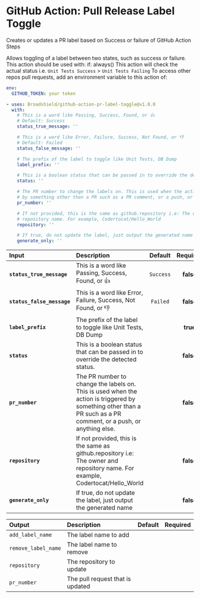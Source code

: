 <!-- start title -->

# GitHub Action: Pull Release Label Toggle

<!-- end title -->
<!-- start description -->

Creates or updates a PR label based on Success or failure of GitHub Action Steps

<!-- end description -->

Allows toggling of a label between two states, such as success or failure.
This action should be used with: if: always()
This action will check the actual status
i.e. `Unit Tests Success` > `Unit Tests Failing`
To access other repos pull requests, add an environment variable to this action of:

```yaml
env:
  GITHUB_TOKEN: your token
```

<!-- start contents -->
<!-- end contents -->
<!-- start usage -->

```yaml
- uses: Broadshield/github-action-pr-label-toggle@v1.0.0
  with:
    # This is a word like Passing, Success, Found, or 👍
    # Default: Success
    status_true_message: ''

    # This is a word like Error, Failure, Success, Not Found, or 👎
    # Default: Failed
    status_false_message: ''

    # The prefix of the label to toggle like Unit Tests, DB Dump
    label_prefix: ''

    # This is a boolean status that can be passed in to override the detected status.
    status: ''

    # The PR number to change the labels on. This is used when the action is triggered
    # by something other than a PR such as a PR comment, or a push, or anything else.
    pr_number: ''

    # If not provided, this is the same as github.repository i.e: The owner and
    # repository name. For example, Codertocat/Hello_World
    repository: ''

    # If true, do not update the label, just output the generated name
    generate_only: ''
```

<!-- end usage -->
<!-- start inputs -->

| **Input**                  | **Description**                                                                                                                                                  | **Default** | **Required** |
| :------------------------- | :--------------------------------------------------------------------------------------------------------------------------------------------------------------- | :---------: | :----------: |
| **`status_true_message`**  | This is a word like Passing, Success, Found, or 👍                                                                                                               |  `Success`  |  **false**   |
| **`status_false_message`** | This is a word like Error, Failure, Success, Not Found, or 👎                                                                                                    |  `Failed`   |  **false**   |
| **`label_prefix`**         | The prefix of the label to toggle like Unit Tests, DB Dump                                                                                                       |             |   **true**   |
| **`status`**               | This is a boolean status that can be passed in to override the detected status.                                                                                  |             |  **false**   |
| **`pr_number`**            | The PR number to change the labels on. This is used when the action is triggered by something other than a PR such as a PR comment, or a push, or anything else. |             |  **false**   |
| **`repository`**           | If not provided, this is the same as github.repository i.e: The owner and repository name. For example, Codertocat/Hello_World                                   |             |  **false**   |
| **`generate_only`**        | If true, do not update the label, just output the generated name                                                                                                 |             |  **false**   |

<!-- end inputs -->
<!-- start outputs -->

| **Output**          | **Description**                  | **Default** | **Required** |
| :------------------ | :------------------------------- | ----------- | ------------ |
| `add_label_name`    | The label name to add            |             |              |
| `remove_label_name` | The label name to remove         |             |              |
| `repository`        | The repository to update         |             |              |
| `pr_number`         | The pull request that is updated |             |              |

<!-- end outputs -->
<!-- start [.github/ghdocs/examples/] -->
<!-- end [.github/ghdocs/examples/] -->
